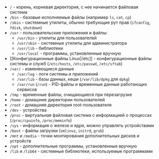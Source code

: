 - `/` - корень, корневая директория, с нее начинается файловая система
- `/bin` - базовые исполняемые файлы (например `ls`, `cat`, `cp`)
- `/sbin` - системные утилиты, обычно требующие рут прав (`ifconfig`, `fdisk`, `shutdown`)
- `/usr` - пользовательские приложения и файлы:
	- `/usr/bin` - утилиты для пользователей
	- `/usr/sbin` - системные утилиты для администратора
	- `/usr/lib` - библиотеки
	- `/usr/local` - программы, установленные вручную
- [[Конфигурационные файлы Linux|/etc]] - конфигурационные файлы системы и служб (`/etc/hosts`, `/etc/passwd`, `/etc/sftab`)
- `/var/` - изменяющиеся данные
	- `/var/log` - логи системы и приложений
	- `/var/lib` - базы данных, кеши (`/var/lib/dpkg` для `dpkg`)
	- `/var/run` (`/run`) - PID-файлы и временные данные работающих сервисов
- `/tmp` - временные файлы, очищающиеся при перезагрузке
- `/home` - домашние директории пользователей
- `/root` - домашняя директория root-пользователя
- `/dev` - устройства 
- `/proc` - виртуальная файловая система с информацией о процессах (`/proc/cpuinfo`, `/proc/meminfo`)
- `/sys` - информация о железе и ядре, можно управлять устройствами
- `/boot` - файлы загрузки (`vmlinuz`, `initrd`, `grub`)
- `/mnt` и `/media` - точки монтирования дополнительных дисков и устройств
- `/opt` - дополнительные программы, установленные вручную
- `/lib` и `/lib64` - системные библиотеки, используемые программами